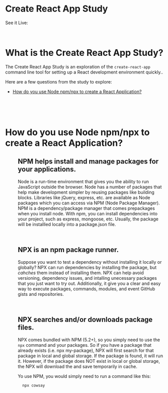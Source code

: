 # Create React App Study
See it Live: 

<br>

# What is the Create React App Study?
The Create React App Study is an exploration of the ```create-react-app``` command line tool for setting up a React development environment quickly..

Here are a few questions from the study to explore:

* [How do you use Node npm/npx to create a React Application?](#How-do-you-use-Node-npm/npx-to-create-a-React-Application)


<br>
<br>
<br>

# How do you use Node npm/npx to create a React Application?

<dl>
<dd>

## NPM helps install and manage packages for your applications.
Node is a run-time environment that gives you the ability to run JavaScript outside the browser. Node has a number of packages that help make development simpler by reusing packages like building blocks. Libraries like jQuery, express, etc. are available as Node packages which you can access via NPM (Node Package Manager). NPM is a dependency/package manager that comes prepackages when you install node. With npm, you can install dependencies into your project, such as express, mongoose, etc. Usually, the package will be installled locally into a package.json file.

<br>

## NPX is an npm package runner.
Suppose you want to test a dependency without installing it locally or globally? NPX can run dependencies by installing the package, but *cahches* them instead of installing them. NPX can help avoid versioning, dependency issues, and intalling unecessary packages that you just want to try out. Additionally, it give you a clear and easy way to execute packages, commands, modules, and event GitHub gists and repositories.

<br>

## NPX searches and/or downloads package files.
NPX comes bundled with NPM (5.2+), so you simply need to use the ```npx``` command and your packages. So if you have a package that already exists (i.e. npx my-package), NPX will first search for that package in local and global storage. If the package is found, it will run it. However, if the package does NOT exist in local or global storage, the NPX will download the and save temporarily in cache.


Yo use NPM, you would simply need to run a command like this:
```
  npx cowsay
```
<br>



</dd>
</dl>